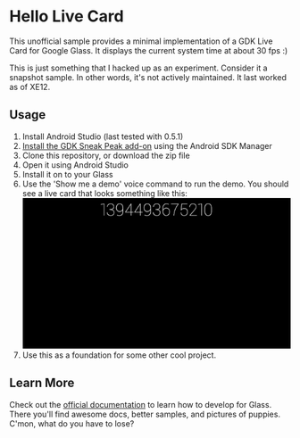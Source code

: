 Hello Live Card
=======

This unofficial sample provides a minimal implementation of a GDK Live Card for
Google Glass. It displays the current system time at about 30 fps :)

This is just something that I hacked up as an experiment. Consider it
a snapshot sample. In other words, it's not actively maintained. It
last worked as of XE12.

## Usage

1. Install Android Studio (last tested with 0.5.1)
2. [Install the GDK Sneak Peak add-on](https://developers.google.com/glass/develop/gdk/quick-start#setting_up_the_development_environment) using the Android SDK Manager
3. Clone this repository, or download the zip file
4. Open it using Android Studio
5. Install it on to your Glass
6. Use the 'Show me a demo' voice command to run the demo. 
    You should see a live card that looks something like this: ![Hello live card running](README/running.png)
7. Use this as a foundation for some other cool project.

## Learn More

Check out the
[official documentation](https://developers.google.com/glass/develop/index)
to learn how to develop for Glass.  There you'll find awesome docs,
better samples, and pictures of puppies. C'mon, what do you have to lose?
